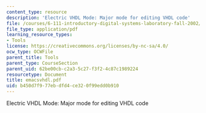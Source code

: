 ```yaml
---
content_type: resource
description: 'Electric VHDL Mode: Major mode for editing VHDL code'
file: /courses/6-111-introductory-digital-systems-laboratory-fall-2002/b450d7f977ebdfd4ce320f99edd0b910_emacsvhdl.pdf
file_type: application/pdf
learning_resource_types:
- Tools
license: https://creativecommons.org/licenses/by-nc-sa/4.0/
ocw_type: OCWFile
parent_title: Tools
parent_type: CourseSection
parent_uid: 62be00cb-c2a3-5c27-f3f2-4c87c1989224
resourcetype: Document
title: emacsvhdl.pdf
uid: b450d7f9-77eb-dfd4-ce32-0f99edd0b910
---
```

Electric VHDL Mode: Major mode for editing VHDL code